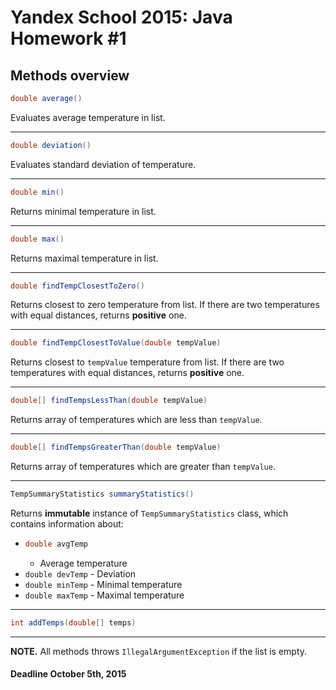 # Yandex School 2015: Java Homework #1

## Methods overview

```java
double average()
```
Evaluates average temperature in list.

---
```java
double deviation()
```
Evaluates standard deviation of temperature.

---
```java
double min()
```
Returns minimal temperature in list.

---
```java
double max()
```
Returns maximal temperature in list.

---
```java
double findTempClosestToZero()
```
Returns closest to zero temperature from list.
If there are two temperatures with equal distances, returns **positive** one.

---
```java
double findTempClosestToValue(double tempValue)
```
Returns closest to `tempValue` temperature from list.
If there are two temperatures with equal distances, returns **positive** one.

---
```java
double[] findTempsLessThan(double tempValue)
```
Returns array of temperatures which are less than `tempValue`.

---
```java
double[] findTempsGreaterThan(double tempValue)
```
Returns array of temperatures which are greater than `tempValue`.

---
```java
TempSummaryStatistics summaryStatistics()
```
Returns **immutable** instance of `TempSummaryStatistics` class, which contains information about:
 - ```java
   double avgTemp
   ```
   - Average temperature 
 - `double devTemp` - Deviation 
 - `double minTemp` - Minimal temperature 
 - `double maxTemp` - Maximal temperature

---
```java
int addTemps(double[] temps)
```

---
**NOTE.** All methods throws `IllegalArgumentException` if the list is empty.

#### Deadline October 5th, 2015
